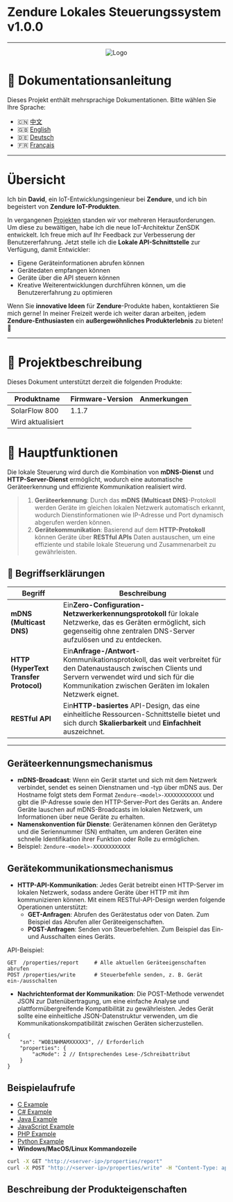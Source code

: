 # Zendure Lokales Steuerungssystem v1.0.0

---

<p align="center">
  <img src="https://zendure.com/cdn/shop/files/zendure-logo-infinity-charge_240x.png?v=1717728038" alt="Logo">
</p>

# 📖 Dokumentationsanleitung

Dieses Projekt enthält mehrsprachige Dokumentationen. Bitte wählen Sie Ihre Sprache:

* 🇨🇳 [中文](./zh.md)
* 🇬🇧 [English](../README.md)
* 🇩🇪 [Deutsch](./de.md)
* 🇫🇷 [Français](./fr.md)

---

# Übersicht

Ich bin **David**, ein IoT-Entwicklungsingenieur bei **Zendure**, und ich bin begeistert von **Zendure IoT-Produkten**.

In vergangenen [Projekten](https://github.com/Zendure/developer-device-data-report) standen wir vor mehreren Herausforderungen. Um diese zu bewältigen, habe ich die neue IoT-Architektur ZenSDK entwickelt. Ich freue mich auf Ihr Feedback zur Verbesserung der Benutzererfahrung. Jetzt stelle ich die **Lokale API-Schnittstelle** zur Verfügung, damit Entwickler:

* Eigene Geräteinformationen abrufen können
* Gerätedaten empfangen können
* Geräte über die API steuern können
* Kreative Weiterentwicklungen durchführen können, um die Benutzererfahrung zu optimieren

Wenn Sie **innovative Ideen** für **Zendure**-Produkte haben, kontaktieren Sie mich gerne! In meiner Freizeit werde ich weiter daran arbeiten, jedem **Zendure-Enthusiasten** ein **außergewöhnliches Produkterlebnis** zu bieten! 🚀

---

# 📌 Projektbeschreibung

Dieses Dokument unterstützt derzeit die folgenden Produkte:

| Produktname       | Firmware-Version | Anmerkungen |
| ----------------- | ---------------- | ----------- |
| SolarFlow 800     | 1.1.7            |             |
| Wird aktualisiert |                  |             |

# **🚀 Hauptfunktionen**

Die lokale Steuerung wird durch die Kombination von **mDNS-Dienst** und **HTTP-Server-Dienst** ermöglicht, wodurch eine automatische Geräteerkennung und effiziente Kommunikation realisiert wird.

> 1. **Geräteerkennung**: Durch das **mDNS (Multicast DNS)**-Protokoll werden Geräte im gleichen lokalen Netzwerk automatisch erkannt, wodurch Dienstinformationen wie IP-Adresse und Port dynamisch abgerufen werden können.
> 2. **Gerätekommunikation**: Basierend auf dem **HTTP-Protokoll** können Geräte über **RESTful APIs** Daten austauschen, um eine effiziente und stabile lokale Steuerung und Zusammenarbeit zu gewährleisten.

## **📖 Begriffserklärungen**

| Begriff                                      | Beschreibung                                                                                                                                                                                                                 |
| -------------------------------------------- | ---------------------------------------------------------------------------------------------------------------------------------------------------------------------------------------------------------------------------- |
| **mDNS (Multicast DNS)**               | Ein**Zero-Configuration-Netzwerkerkennungsprotokoll** für lokale Netzwerke, das es Geräten ermöglicht, sich gegenseitig ohne zentralen DNS-Server aufzulösen und zu entdecken.                                     |
| **HTTP (HyperText Transfer Protocol)** | Ein**Anfrage-/Antwort**-Kommunikationsprotokoll, das weit verbreitet für den Datenaustausch zwischen Clients und Servern verwendet wird und sich für die Kommunikation zwischen Geräten im lokalen Netzwerk eignet. |
| **RESTful API**                        | Ein**HTTP-basiertes** API-Design, das eine einheitliche Ressourcen-Schnittstelle bietet und sich durch **Skalierbarkeit** und **Einfachheit** auszeichnet.                                                 |

---

## **Geräteerkennungsmechanismus**

* **mDNS-Broadcast**: Wenn ein Gerät startet und sich mit dem Netzwerk verbindet, sendet es seinen Dienstnamen und -typ über mDNS aus. Der Hostname folgt stets dem Format `Zendure-<model>-XXXXXXXXXXXX` und gibt die IP-Adresse sowie den HTTP-Server-Port des Geräts an. Andere Geräte lauschen auf mDNS-Broadcasts im lokalen Netzwerk, um Informationen über neue Geräte zu erhalten.
* **Namenskonvention für Dienste**: Gerätenamen können den Gerätetyp und die Seriennummer (SN) enthalten, um anderen Geräten eine schnelle Identifikation ihrer Funktion oder Rolle zu ermöglichen.
* Beispiel: `Zendure-<model>-XXXXXXXXXXXX`

## **Gerätekommunikationsmechanismus**

* **HTTP-API-Kommunikation**: Jedes Gerät betreibt einen HTTP-Server im lokalen Netzwerk, sodass andere Geräte über HTTP mit ihm kommunizieren können. Mit einem RESTful-API-Design werden folgende Operationen unterstützt:
  * **GET-Anfragen**: Abrufen des Gerätestatus oder von Daten. Zum Beispiel das Abrufen aller Geräteeigenschaften.
  * **POST-Anfragen**: Senden von Steuerbefehlen. Zum Beispiel das Ein- und Ausschalten eines Geräts.

API-Beispiel:

```HTTP
GET  /properties/report     # Alle aktuellen Geräteeigenschaften abrufen
POST /properties/write      # Steuerbefehle senden, z. B. Gerät ein-/ausschalten
```

* **Nachrichtenformat der Kommunikation**: Die POST-Methode verwendet JSON zur Datenübertragung, um eine einfache Analyse und plattformübergreifende Kompatibilität zu gewährleisten. Jedes Gerät sollte eine einheitliche JSON-Datenstruktur verwenden, um die Kommunikationskompatibilität zwischen Geräten sicherzustellen.

```
{
    "sn": "WOB1NHMAMXXXXX3", // Erforderlich
    "properties": {
        "acMode": 2 // Entsprechendes Lese-/Schreibattribut
    }
}
```

## **Beispielaufrufe**

* [C Example](../examples/C/demo.c)
* [C# Example](../examples/C#/demo.cpp)
* [Java Example](../examples/Java/demo.java)
* [JavaScript Example](../examples/JavaScript/demo.js)
* [PHP Example](../examples/PHP/demo.php)
* [Python Example](../examples/Python/demo.py)
* **Windows/MacOS/Linux Kommandozeile**

```sh
curl -X GET "http://<server-ip>/properties/report"
curl -X POST "http://<server-ip>/properties/write" -H "Content-Type: application/json" -d '{"sn": "your_device_sn","properties":{"acMode":2}}'
```

## Beschreibung der Produkteigenschaften
